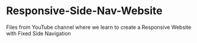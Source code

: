 # Responsive-Side-Nav-Website
Files from YouTube channel where we learn to create a Responsive Website with Fixed Side Navigation
